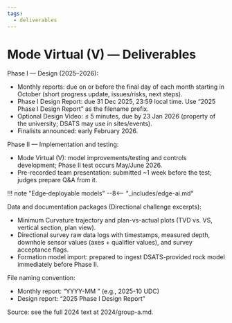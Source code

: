 ```yaml
---
tags:
  - deliverables
---
```


# Mode Virtual (V) — Deliverables

Phase I — Design (2025–2026):

- Monthly reports: due on or before the final day of each month starting in October (short progress update, issues/risks, next steps).
- Phase I Design Report: due 31 Dec 2025, 23:59 local time. Use “2025 <School Abbrev> Phase I Design Report” as the filename prefix.
- Optional Design Video: ≤ 5 minutes, due by 23 Jan 2026 (property of the university; DSATS may use in sites/events).
- Finalists announced: early February 2026.

Phase II — Implementation and testing:

- Mode Virtual (V): model improvements/testing and controls development; Phase II test occurs May/June 2026.
- Pre-recorded team presentation: submitted ~1 week before the test; judges prepare Q&A from it.

!!! note "Edge‑deployable models"
    --8<-- "_includes/edge-ai.md"

Data and documentation packages (Directional challenge excerpts):

- Minimum Curvature trajectory and plan-vs-actual plots (TVD vs. VS, vertical section, plan view).
- Directional survey raw data logs with timestamps, measured depth, downhole sensor values (axes + qualifier values), and survey acceptance flags.
- Formation model import: prepared to ingest DSATS-provided rock model immediately before Phase II.

File naming convention:

- Monthly report: “YYYY-MM <School Abbrev>” (e.g., 2025-10 UDC)
- Design report: “2025 <School Abbrev> Phase I Design Report”

Source: see the full 2024 text at 2024/group-a.md.
